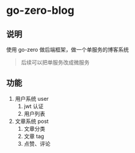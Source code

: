 # go-zero-blog

## 说明

使用 go-zero 做后端框架，做一个单服务的博客系统

> 后续可以把单服务改成微服务

## 功能

1. 用户系统 user
   1. jwt 认证
   2. 用户列表
2. 文章系统 post
   1. 文章分类
   2. 文章 tag
   3. 点赞、评论
